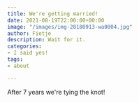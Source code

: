 ```yaml
---
title: We're getting married!
date: 2021-08-19T22:00:00+00:00
image: "/images/img-20180913-wa0004.jpg"
author: Fietje
description: Wait for it.
categories:
- I said yes!
tags:
- about

---
```

After 7 years we're tying the knot!